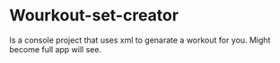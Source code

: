 # Wourkout-set-creator

Is a console project that uses xml to genarate a workout for you.
Might become full app will see.
